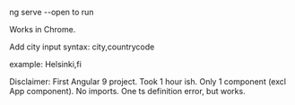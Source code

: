 ng serve --open to run

Works in Chrome.

Add city input syntax: city,countrycode

example: Helsinki,fi

Disclaimer: 
First Angular 9 project. 
Took 1 hour ish. 
Only 1 component (excl App component). 
No imports.
One ts definition error, but works.

